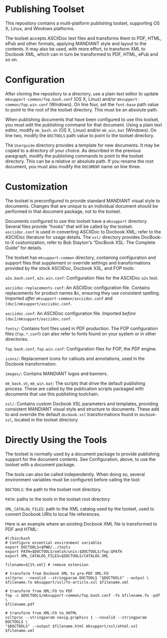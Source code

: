 Publishing Toolset
==================

This repository contains a multi-platform publishing toolset, supporting OS X,
Linux, and Windows platforms.

The toolset accepts ASCIIDoc text files and transforms them to PDF, HTML, ePub
and other formats, applying MANDIANT style and layout to the contents. It may
also be used, with more effort, to transform XML to Docbook XML, which can in
turn be transformed to PDF, HTML, ePub and so on.

Configuration
=============

After cloning the repository to a directory, use a plain text editor to update
`mksupport-common/fop.bash.conf` (OS X, Linux) and/or
`mksupport-common/fop.win.conf` (Windows). On line four, set the `font-base`
path value to point to the root of the toolset directory. This must be an
absolute path.

When publishing documents that have been configured to use this toolset, you
must edit the publishing command for that document. Using a plain text editor,
modify `mk_bash.sh` (OS X, Linux) and/or `mk_win.bat` (Windows). On line two,
modify the `DOCTOOLS` path value to point to the toolset directory.

The `Userguide` directory provides a template for new documents. It may be
copied to a directory of your choice. As described in the previous paragraph,
modify the publishing commands to point to the toolset directory. This can be
a relative or absolute path. If you rename the root document, you must also
modify the `DOCUMENT` name on line three.

Customization
=============

The toolset is preconfigured to provide standard MANDIANT visual style to
documents. Changes that are unique to an individual document should be
performed in that document package, not to the toolset.

Documents configured to use this toolset have a `mksupport` directory. Several
files provide “hooks” that will be called by the toolset. `asciidoc.conf` is
used in converting ASCIIDoc to Docbook XML; refer to the ASCIIDoc literature
for usage details. The `xsl/` directory provides DocBook-to-X customization;
refer to Bob Stayton's “DocBook XSL: The Complete Guide” for details.

The toolset has `mksupport-common` directory, containing configuration and
support files that supplement or override settings and transformations
provided by the stock ASCIIDoc, Docbook XSL, and FOP tools:

`a2x.bash.conf`, `a2x.win.conf`: Configuration files for the ASCIIDoc `a2x`
tool.

`asciidoc-replacements.conf`: An ASCIIDoc configuration file. Contains
replacements for product names &c, ensuring they use consistent spelling.
Imported *after* `mksupport-common/asciidoc.conf` and
`[doc]/mksupport/asciidoc.conf`.

`asciidoc.conf`: An ASCIIDoc configuration file. Imported *before*
`[doc]/mksupport/asciidoc.conf`.

`fonts/`: Contains font files used in PDF production. The FOP configuration
files (`fop.*.conf`) can also refer to fonts found on your system or in other
directories.

`fop.bash.conf`, `fop.win.conf`: Configuration files for FOP, the PDF engine.

`icons/`: Replacement icons for callouts and annotations, used in the Docbook
transformation.

`images/`: Contains MANDIANT logos and banners.

`mk_bash.sh`, `mk_win.bat`: The scripts that drive the default publishing
process. These are called by the publication scripts packaged with documents
that use this publishing toolchain.

`xsl/`: Contains custom Docbook XSL parameters and templates, providing
consistent MANDIANT visual style and structure to documents. These add to and
override the default `docbook-xsl` transformations found in `docbook-xsl`,
located in the toolset directory.

Directly Using the Tools
========================

The toolset is normally used by a document package to provide publishing
support for the document contents. See Configuration, above, to use the
toolset with a document package.

The tools can also be called independently. When doing so, several environment
variables must be configured before calling the tool:

`DOCTOOLS`: the path to the toolset root directory.

`PATH`: paths to the tools in the toolset root directory

`XML_CATALOG_FILES`: path to the XML catalog used by the toolset, used to
convert Docbook URIs to local file references.

Here is an example where an existing Docbook XML file is transformed to PDF and HTML:

    #!/bin/bash
    # Configure essential environment variables
    export DOCTOOLS=$PWD/../tools
    export PATH=$DOCTOOLS/xmlsh/unix:$DOCTOOLS/fop:$PATH
    export XML_CATALOG_FILES=$DOCTOOLS/CATALOG.XML

    filename=${1%.xml} # remove extension

    # transform from Docbook XML to pre-PDF XML:FO
    xsltproc --novalid --stringparam DOCTOOLS "$DOCTOOLS" --output \
    $filename.fo mksupport/xsl/fo-article.xsl $filename.xml

    # transform from XML:FO to PDF
    fop -c $DOCTOOLS/mksupport-common/fop.bash.conf -fo $filename.fo -pdf \
    $filename.pdf

    # transform from XML:FO to XHTML
    xsltproc --stringparam navig.graphics 1 --novalid --stringparam DOCTOOLS \
    "$DOCTOOLS" --output $filename.html mksupport/xsl/xhtml.xsl $filename.xml
    
